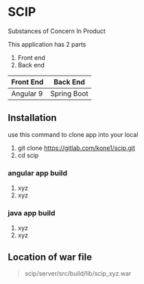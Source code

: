 # SCIP
Substances of Concern In Product


This application has 2 parts
1. Front end
2. Back end 

| Front End | Back End |
| --------- |  ---------|
| Angular 9 | Spring Boot|

## Installation
use this command to clone app into your local
1. git clone https://gitlab.com/kone1/scip.git
2. cd scip
### angular app build
1. xyz
2. xyz

### java app build
1. xyz
2. xyz

## Location of war file
> scip/server/src/build/lib/scip_xyz.war
